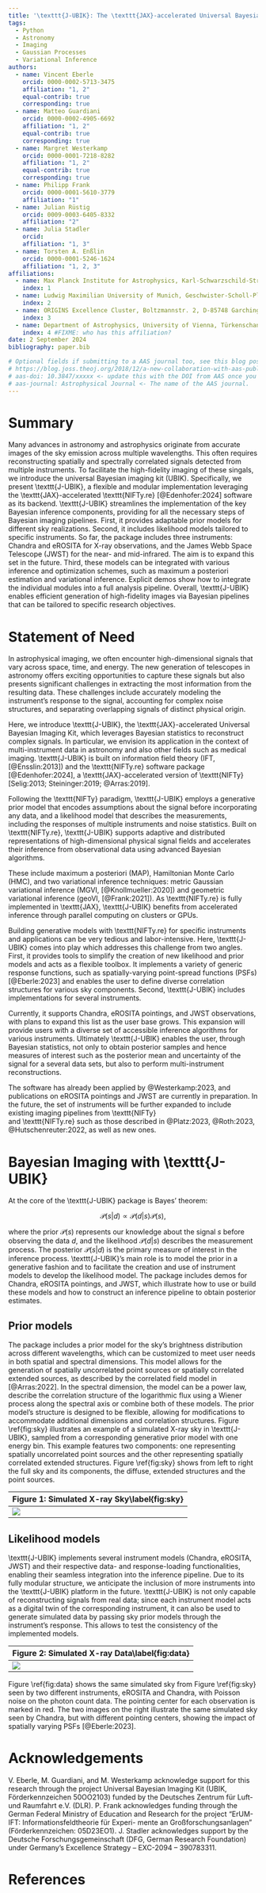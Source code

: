 ```yaml
---
title: '\texttt{J-UBIK}: The \texttt{JAX}-accelerated Universal Bayesian Imaging Kit'
tags:
  - Python
  - Astronomy
  - Imaging
  - Gaussian Processes
  - Variational Inference
authors:
  - name: Vincent Eberle
    orcid: 0000-0002-5713-3475
    affiliation: "1, 2"
    equal-contrib: true
    corresponding: true
  - name: Matteo Guardiani
    orcid: 0000-0002-4905-6692
    affiliation: "1, 2"
    equal-contrib: true
    corresponding: true
  - name: Margret Westerkamp
    orcid: 0000-0001-7218-8282
    affiliation: "1, 2"
    equal-contrib: true
    corresponding: true
  - name: Philipp Frank
    orcid: 0000-0001-5610-3779
    affiliation: "1"
  - name: Julian Rüstig
    orcid: 0009-0003-6405-8332
    affiliation: "2"
  - name: Julia Stadler
    orcid: 
    affiliation: "1, 3"
  - name: Torsten A. Enßlin
    orcid: 0000-0001-5246-1624
    affiliation: "1, 2, 3"
affiliations:
  - name: Max Planck Institute for Astrophysics, Karl-Schwarzschild-Straße 1, 85748 Garching bei München, Germany
    index: 1
  - name: Ludwig Maximilian University of Munich, Geschwister-Scholl-Platz 1, 80539 München, Germany
    index: 2
  - name: ORIGINS Excellence Cluster, Boltzmannstr. 2, D-85748 Garching, Germany
    index: 3
  - name: Department of Astrophysics, University of Vienna, Türkenschanzstraße 17, A-1180 Vienna, Austria
    index: 4 #FIXME: who has this affiliation?
date: 2 September 2024
bibliography: paper.bib

# Optional fields if submitting to a AAS journal too, see this blog post:
# https://blog.joss.theoj.org/2018/12/a-new-collaboration-with-aas-publishing
# aas-doi: 10.3847/xxxxx <- update this with the DOI from AAS once you know it.
# aas-journal: Astrophysical Journal <- The name of the AAS journal.
---
```


# Summary
Many advances in astronomy and astrophysics originate from accurate images of the sky emission across multiple wavelengths.
This often requires reconstructing spatially and spectrally correlated signals detected from multiple
instruments. To facilitate the high-fidelity imaging of these singals, we introduce the universal Bayesian 
imaging kit (UBIK). Specifically, we present \texttt{J-UBIK}, a flexible and modular implementation leveraging the \texttt{JAX}-accelerated 
\texttt{NIFTy.re} [@Edenhofer:2024] software as its backend.
\texttt{J-UBIK} streamlines the implementation of the key Bayesian inference components, providing for all the necessary steps of Bayesian imaging pipelines. 
First, it provides adaptable prior models for different sky realizations.
Second, it includes likelihood models tailored to specific instruments. So far, the package includes three instruments: Chandra and eROSITA for X-ray observations,
and the James Webb Space Telescope (JWST) for the near- and mid-infrared. The aim is to expand this set in the future.
Third, these models can be integrated with various inference and optimization schemes, such as maximum a posteriori estimation and variational inference.
Explicit demos show how to integrate the individual modules into a full analysis pipeline.
Overall, \texttt{J-UBIK} enables efficient generation of high-fidelity images via Bayesian pipelines that can be tailored to specific research objectives.

# Statement of Need
In astrophysical imaging, we often encounter high-dimensional signals that vary across space, time, and energy. 
The new generation of telescopes in astronomy offers exciting opportunities to capture these signals
but also presents significant challenges in extracting the most information from the resulting data. 
These challenges include accurately modeling the instrument’s response to the signal, 
accounting for complex noise structures, and separating overlapping signals of distinct physical origin.

Here, we introduce \texttt{J-UBIK}, the \texttt{JAX}-accelerated Universal Bayesian Imaging Kit, which leverages 
Bayesian statistics to reconstruct complex signals. In particular, we envision its application in the context of
multi-instrument data in astronomy and also other fields such as medical imaging. 
\texttt{J-UBIK} is built on information field theory (IFT, [@Ensslin:2013]) and the \texttt{NIFTy.re} software package
[@Edenhofer:2024], 
a \texttt{JAX}-accelerated version of \texttt{NIFTy} [Selig:2013; Steininger:2019; @Arras:2019]. 

Following the \texttt{NIFTy} paradigm, \texttt{J-UBIK} employs a generative prior model that encodes assumptions 
about the signal before incorporating any data, and a likelihood model that describes the measurements, 
including the responses of multiple instruments and noise statistics.
Built on \texttt{NIFTy.re}, \texttt{J-UBIK} supports adaptive and distributed representations of high-dimensional
physical signal fields and 
accelerates their inference from observational data using advanced Bayesian algorithms. 

These include maximum a posteriori (MAP), Hamiltonian Monte Carlo (HMC), and two variational
inference techniques: 
metric Gaussian variational inference (MGVI, [@Knollmueller:2020]) and geometric variational
inference (geoVI, [@Frank:2021]). 
As \texttt{NIFTy.re} is fully implemented in \texttt{JAX}, \texttt{J-UBIK} benefits from accelerated inference through
parallel computing on clusters or GPUs.

Building generative models with \texttt{NIFTy.re} for specific instruments and applications can be very
tedious and labor-intensive. Here, \texttt{J-UBIK} comes into play which addresses this challenge from two 
angles. First, it provides tools to simplify the creation of new likelihood and 
prior models and acts as a flexible toolbox. It implements a variety of generic
response functions, such as spatially-varying point-spread functions (PSFs) [@Eberle:2023] and 
enables the user to define diverse correlation structures for various sky components. Second, 
\texttt{J-UBIK} includes implementations for several instruments. 

Currently, it supports Chandra, eROSITA pointings, and JWST observations, with plans to expand this list as the user base grows. 
This expansion will provide users with a diverse set of accessible inference algorithms for various
instruments. Ultimately \texttt{J-UBIK} enables the user, through Bayesian
statistics, not only to obtain posterior samples and hence measures of interest such as the
posterior mean and uncertainty of the signal for a several data sets, but also to
perform multi-instrument reconstructions.

The software has already been applied by @Westerkamp:2023, and publications
on eROSITA pointings and JWST are currently in preparation. In the future, the set of 
instruments will be further expanded to include existing imaging pipelines from \texttt{NIFTy}  
and \texttt{NIFTy.re} such as those described in @Platz:2023, @Roth:2023, @Hutschenreuter:2022,
as well as new ones.

# Bayesian Imaging with \texttt{J-UBIK}
At the core of the \texttt{J-UBIK} package is Bayes’ theorem:

$$ \mathcal{P}(s|d) \propto \mathcal{P}(d|s) \mathcal{P}(s), $$

where the prior $\mathcal{P}(s)$ represents our knowledge about the signal $s$ before 
observing the data $d$, and the likelihood $\mathcal{P}(d|s)$ describes the measurement process. 
The posterior $\mathcal{P}(s|d)$ is the primary measure 
of interest in the inference process.
\texttt{J-UBIK}’s main role is to model the prior in a generative fashion and to facilitate 
the creation and use of instrument models to develop the likelihood model. 
The package includes demos for Chandra, eROSITA pointings, and JWST, which illustrate 
how to use or build these models and how to construct an inference pipeline to obtain 
posterior estimates.

## Prior models
The package includes a prior model for the sky’s brightness distribution across different wavelengths, 
which can be customized to meet user needs in both spatial and spectral dimensions. 
This model allows for the generation of spatially 
uncorrelated point sources or spatially correlated extended sources, as described 
by the correlated field model in [@Arras:2022]. 
In the spectral dimension, the model can be a power law, describe the correlation structure of the logarithmic flux using a Wiener process along the spectral axis or combine both of these models.
The prior model’s structure is designed to be flexible, allowing for modifications to accommodate 
additional dimensions and correlation structures. Figure \ref{fig:sky} illustrates an example of 
a simulated X-ray sky in \texttt{J-UBIK}, 
sampled from a corresponding generative prior model with one energy bin.
This example features two components: 
one representing spatially uncorrelated point sources and the other representing spatially 
correlated extended structures. Figure \ref{fig:sky} shows from left to right the full sky and its
components, the diffuse, extended structures and the point sources.
                                        
| Figure 1: Simulated X-ray Sky\label{fig:sky}       |
|----------------------------------------------------|
| ![](simulated_sky.png)                             |

## Likelihood models
\texttt{J-UBIK} implements several instrument models (Chandra, eROSITA, JWST) and their respective data-
and response-loading
functionalities, enabling their seamless integration into the inference pipeline. Due to its fully
modular structure,
we anticipate the inclusion of more instruments into the \texttt{J-UBIK} platform in the future. \texttt{J-UBIK}
is not only capable of 
reconstructing signals from real data; since each instrument model acts as a digital twin of 
the corresponding 
instrument, it can also be used to generate simulated data by passing sky prior models through
the instrument’s
response. This allows to test the consistency of the implemented models.
                                        
| Figure 2: Simulated X-ray Data\label{fig:data} |
|------------------------------------------------|
| ![](simulated_data.png)                        |

Figure \ref{fig:data} shows the same simulated sky from Figure \ref{fig:sky} seen by two different instruments, eROSITA and Chandra, 
with Poisson noise on the photon count data. The pointing center for each observation is marked
in red. The two images on the right illustrate the same simulated sky seen by Chandra, but with
different pointing centers, showing the impact of spatially varying PSFs [@Eberle:2023]. 

# Acknowledgements
V. Eberle, M. Guardiani, and M. Westerkamp acknowledge support for this research through
the project Universal Bayesian Imaging Kit (UBIK, Förderkennzeichen 50OO2103) funded
by the Deutsches Zentrum für Luft- und Raumfahrt e.V. (DLR). 
P. Frank acknowledges funding through the German Federal Ministry of Education
and Research for the project “ErUM-IFT: Informationsfeldtheorie für Experi-
mente an Großforschungsanlagen” (Förderkennzeichen: 05D23EO1).
J. Stadler acknowledges support by the Deutsche Forschungsgemeinschaft (DFG, German Research Foundation) 
under Germany’s Excellence Strategy – EXC-2094 – 390783311.

# References


